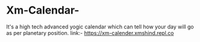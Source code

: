 # Xm-Calendar-

It's a high tech advanced yogic calendar which can tell how your day will go as per planetary position.
link:-
https://xm-calender.xmshind.repl.co
